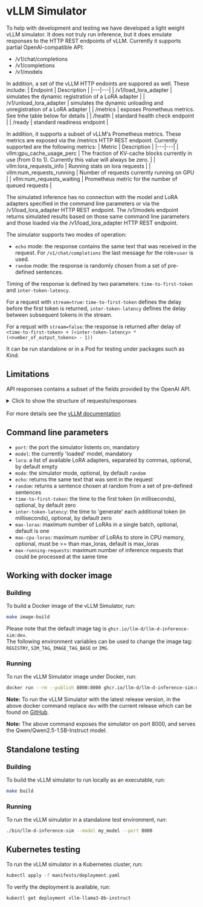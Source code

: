 # vLLM Simulator
To help with development and testing we have developed a light weight vLLM simulator. It does not truly
run inference, but it does emulate responses to the HTTP REST endpoints of vLLM. 
Currently it supports partial OpenAI-compatible API:
- /v1/chat/completions 
- /v1/completions 
- /v1/models

In addition, a set of the vLLM HTTP endoints are suppored as well. These include:
| Endpoint | Description |
|---|---|
| /v1/load_lora_adapter   | simulates the dynamic registration of a LoRA adapter |
| /v1/unload_lora_adapter | simulates the dynamic unloading and unregistration of a LoRA adapter |
| /metrics                | exposes Prometheus metrics. See tnhe table below for details |
| /health                 | standard health check endpoint |
| /ready                  | standard readiness endpoint |

In addition, it supports a subset of vLLM's Prometheus metrics. These metrics are exposed via the /metrics HTTP REST endpoint. Currently supported are the following metrics:
| Metric | Description |
|---|---|
| vllm:gpu_cache_usage_perc | The fraction of KV-cache blocks currently in use (from 0 to 1). Currently this value will always be zero. |
| vllm:lora_requests_info | Running stats on lora requests |
| vllm:num_requests_running | Number of requests currently running on GPU |
| vllm:num_requests_waiting | Prometheus metric for the number of queued requests |

The simulated inference has no connection with the model and LoRA adapters specified in the command line parameters or via the /v1/load_lora_adapter HTTP REST endpoint. The /v1/models endpoint returns simulated results based on those same command line parameters and those loaded via the /v1/load_lora_adapter HTTP REST endpoint.

The simulator supports two modes of operation:
- `echo` mode: the response contains the same text that was received in the request. For `/v1/chat/completions` the last message for the role=`user` is used.
- `random` mode: the response is randomly chosen from a set of pre-defined sentences.

Timing of the response is defined by two parameters: `time-to-first-token` and `inter-token-latency`. 

For a request with `stream=true`: `time-to-first-token` defines the delay before the first token is returned, `inter-token-latency` defines the delay between subsequent tokens in the stream. 

For a requst with `stream=false`: the response is returned after delay of `<time-to-first-token> + (<inter-token-latency> * (<number_of_output_tokens> - 1))`

It can be run standalone or in a Pod for testing under packages such as Kind.

## Limitations
API responses contains a subset of the fields provided by the OpenAI API.

<details>
  <summary>Click to show the structure of requests/responses</summary>  

- `/v1/chat/completions`
    - **request**
        - stream
        - model
        - messages
            - role
            - content
    - **response**
        - id
        - created
        - model
        - choices
            - index
            - finish_reason
            - message
- `/v1/completions`
    - **request**
        - stream
        - model
        - prompt
        - max_tokens (for future usage)
    - **response**
        - id
        - created
        - model
        - choices
            - text
- `/v1/models`
    - **response**
        - object (list)
        - data
            - id
            - object (model)
            - created
            - owned_by
            - root
            - parent
</details>
<br/>
For more details see the <a href="https://docs.vllm.ai/en/stable/getting_started/quickstart.html#openai-completions-api-with-vllm">vLLM documentation</a>

## Command line parameters
- `port`: the port the simulator listents on, mandatory
- `model`: the currently 'loaded' model, mandatory
- `lora`: a list of available LoRA adapters, separated by commas, optional, by default empty
- `mode`: the simulator mode, optional, by default `random`
 - `echo`: returns the same text that was sent in the request
 - `random`: returns a sentence chosen at random from a set of pre-defined sentences
- `time-to-first-token`: the time to the first token (in milliseconds), optional, by default zero
- `inter-token-latency`: the time to 'generate' each additional token (in milliseconds), optional, by default zero
- `max-loras`: maximum number of LoRAs in a single batch, optional, default is one
- `max-cpu-loras`: maximum number of LoRAs to store in CPU memory, optional, must be >= than max_loras, default is max_loras
- `max-running-requests`: maximum number of inference requests that could be processed at the same time


## Working with docker image

### Building
To build a Docker image of the vLLM Simulator, run:
```bash
make image-build
```
Please note that the default image tag is `ghcr.io/llm-d/llm-d-inference-sim:dev`. <br>
The following environment variables can be used to change the image tag: `REGISTRY`, `SIM_TAG`, `IMAGE_TAG_BASE` or `IMG`.

### Running
To run the vLLM Simulator image under Docker, run:
```bash
docker run --rm --publish 8000:8000 ghcr.io/llm-d/llm-d-inference-sim:dev  --port 8000 --model "Qwen/Qwen2.5-1.5B-Instruct" --lora "tweet-summary-0,tweet-summary-1"
```
**Note:** To run the vLLM Simulator with the latest release version, in the above docker command replace `dev` with the current release which can be found on [GitHub](https://github.com/llm-d/llm-d-inference-sim/pkgs/container/llm-d-inference-sim).

**Note:** The above command exposes the simulator on port 8000, and serves the Qwen/Qwen2.5-1.5B-Instruct model.

## Standalone testing

### Building
To build the vLLM simulator to run locally as an executable, run:
```bash
make build
```

### Running
To run the vLLM simulator in a standalone test environment, run:
```bash
./bin/llm-d-inference-sim --model my_model --port 8000
```

## Kubernetes testing

To run the vLLM simulator in a Kubernetes cluster, run:
```bash
kubectl apply -f manifests/deployment.yaml
```

To verify the deployment is available, run:
```bash
kubectl get deployment vllm-llama3-8b-instruct
```
